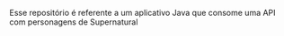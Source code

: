 Esse repositório é referente a um aplicativo Java que consome uma API com personagens de Supernatural
